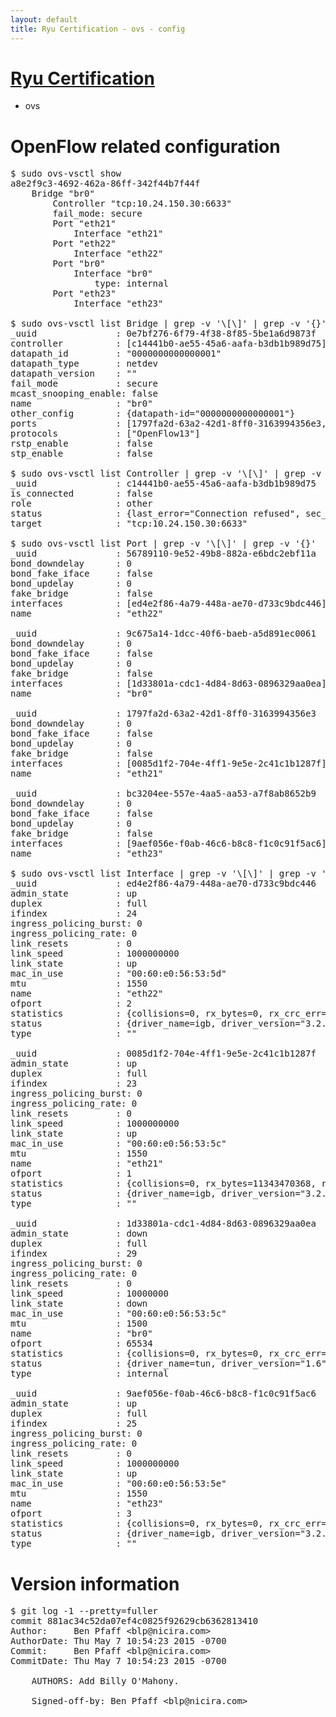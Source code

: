 ```yaml
---
layout: default
title: Ryu Certification - ovs - config
---
```

# [Ryu Certification](http://osrg.github.io/ryu/certification.html)
* ovs 

# OpenFlow related configuration
<pre>
$ sudo ovs-vsctl show
a8e2f9c3-4692-462a-86ff-342f44b7f44f
    Bridge "br0"
        Controller "tcp:10.24.150.30:6633"
        fail_mode: secure
        Port "eth21"
            Interface "eth21"
        Port "eth22"
            Interface "eth22"
        Port "br0"
            Interface "br0"
                type: internal
        Port "eth23"
            Interface "eth23"

$ sudo ovs-vsctl list Bridge | grep -v '\[\]' | grep -v '{}'
_uuid               : 0e7bf276-6f79-4f38-8f85-5be1a6d9873f
controller          : [c14441b0-ae55-45a6-aafa-b3db1b989d75]
datapath_id         : "0000000000000001"
datapath_type       : netdev
datapath_version    : "<built-in>"
fail_mode           : secure
mcast_snooping_enable: false
name                : "br0"
other_config        : {datapath-id="0000000000000001"}
ports               : [1797fa2d-63a2-42d1-8ff0-3163994356e3, 56789110-9e52-49b8-882a-e6bdc2ebf11a, 9c675a14-1dcc-40f6-baeb-a5d891ec0061, bc3204ee-557e-4aa5-aa53-a7f8ab8652b9]
protocols           : ["OpenFlow13"]
rstp_enable         : false
stp_enable          : false

$ sudo ovs-vsctl list Controller | grep -v '\[\]' | grep -v '{}'
_uuid               : c14441b0-ae55-45a6-aafa-b3db1b989d75
is_connected        : false
role                : other
status              : {last_error="Connection refused", sec_since_connect="647", sec_since_disconnect="0", state=BACKOFF}
target              : "tcp:10.24.150.30:6633"

$ sudo ovs-vsctl list Port | grep -v '\[\]' | grep -v '{}'
_uuid               : 56789110-9e52-49b8-882a-e6bdc2ebf11a
bond_downdelay      : 0
bond_fake_iface     : false
bond_updelay        : 0
fake_bridge         : false
interfaces          : [ed4e2f86-4a79-448a-ae70-d733c9bdc446]
name                : "eth22"

_uuid               : 9c675a14-1dcc-40f6-baeb-a5d891ec0061
bond_downdelay      : 0
bond_fake_iface     : false
bond_updelay        : 0
fake_bridge         : false
interfaces          : [1d33801a-cdc1-4d84-8d63-0896329aa0ea]
name                : "br0"

_uuid               : 1797fa2d-63a2-42d1-8ff0-3163994356e3
bond_downdelay      : 0
bond_fake_iface     : false
bond_updelay        : 0
fake_bridge         : false
interfaces          : [0085d1f2-704e-4ff1-9e5e-2c41c1b1287f]
name                : "eth21"

_uuid               : bc3204ee-557e-4aa5-aa53-a7f8ab8652b9
bond_downdelay      : 0
bond_fake_iface     : false
bond_updelay        : 0
fake_bridge         : false
interfaces          : [9aef056e-f0ab-46c6-b8c8-f1c0c91f5ac6]
name                : "eth23"

$ sudo ovs-vsctl list Interface | grep -v '\[\]' | grep -v '{}'
_uuid               : ed4e2f86-4a79-448a-ae70-d733c9bdc446
admin_state         : up
duplex              : full
ifindex             : 24
ingress_policing_burst: 0
ingress_policing_rate: 0
link_resets         : 0
link_speed          : 1000000000
link_state          : up
mac_in_use          : "00:60:e0:56:53:5d"
mtu                 : 1550
name                : "eth22"
ofport              : 2
statistics          : {collisions=0, rx_bytes=0, rx_crc_err=0, rx_dropped=0, rx_errors=0, rx_frame_err=0, rx_over_err=0, rx_packets=0, tx_bytes=9400078185, tx_dropped=0, tx_errors=0, tx_packets=6267249}
status              : {driver_name=igb, driver_version="3.2.10-k", firmware_version="2.10-9"}
type                : ""

_uuid               : 0085d1f2-704e-4ff1-9e5e-2c41c1b1287f
admin_state         : up
duplex              : full
ifindex             : 23
ingress_policing_burst: 0
ingress_policing_rate: 0
link_resets         : 0
link_speed          : 1000000000
link_state          : up
mac_in_use          : "00:60:e0:56:53:5c"
mtu                 : 1550
name                : "eth21"
ofport              : 1
statistics          : {collisions=0, rx_bytes=11343470368, rx_crc_err=0, rx_dropped=0, rx_errors=0, rx_frame_err=0, rx_over_err=0, rx_packets=7563663, tx_bytes=0, tx_dropped=0, tx_errors=0, tx_packets=0}
status              : {driver_name=igb, driver_version="3.2.10-k", firmware_version="2.10-9"}
type                : ""

_uuid               : 1d33801a-cdc1-4d84-8d63-0896329aa0ea
admin_state         : down
duplex              : full
ifindex             : 29
ingress_policing_burst: 0
ingress_policing_rate: 0
link_resets         : 0
link_speed          : 10000000
link_state          : down
mac_in_use          : "00:60:e0:56:53:5c"
mtu                 : 1500
name                : "br0"
ofport              : 65534
statistics          : {collisions=0, rx_bytes=0, rx_crc_err=0, rx_dropped=0, rx_errors=0, rx_frame_err=0, rx_over_err=0, rx_packets=0, tx_bytes=0, tx_dropped=0, tx_errors=0, tx_packets=0}
status              : {driver_name=tun, driver_version="1.6", firmware_version="N/A"}
type                : internal

_uuid               : 9aef056e-f0ab-46c6-b8c8-f1c0c91f5ac6
admin_state         : up
duplex              : full
ifindex             : 25
ingress_policing_burst: 0
ingress_policing_rate: 0
link_resets         : 0
link_speed          : 1000000000
link_state          : up
mac_in_use          : "00:60:e0:56:53:5e"
mtu                 : 1550
name                : "eth23"
ofport              : 3
statistics          : {collisions=0, rx_bytes=0, rx_crc_err=0, rx_dropped=0, rx_errors=0, rx_frame_err=0, rx_over_err=0, rx_packets=0, tx_bytes=110887500, tx_dropped=0, tx_errors=0, tx_packets=73925}
status              : {driver_name=igb, driver_version="3.2.10-k", firmware_version="2.10-9"}
type                : ""
</pre>

# Version information
<pre>
$ git log -1 --pretty=fuller
commit 881ac34c52da07ef4c0825f92629cb6362813410
Author:     Ben Pfaff &lt;blp@nicira.com&gt;
AuthorDate: Thu May 7 10:54:23 2015 -0700
Commit:     Ben Pfaff &lt;blp@nicira.com&gt;
CommitDate: Thu May 7 10:54:23 2015 -0700

    AUTHORS: Add Billy O'Mahony.
    
    Signed-off-by: Ben Pfaff &lt;blp@nicira.com&gt;
</pre>
